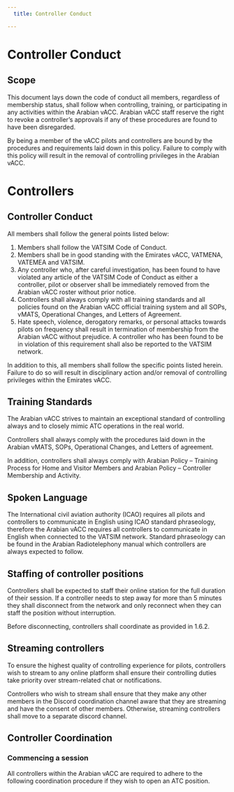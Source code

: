 ```yaml
---
  title: Controller Conduct

---
```

# Controller Conduct
## Scope
This document lays down the code of conduct all members, regardless of membership status, shall follow when controlling, training, or participating in any activities within the Arabian vACC. Arabian vACC staff reserve the right to revoke a controller’s approvals if any of these procedures are found to have been disregarded.

By being a member of the vACC pilots and controllers are bound by the procedures and requirements laid down in this policy. Failure to comply with this policy will result in the removal of controlling privileges in the Arabian vACC.
 
# Controllers
## Controller Conduct
All members shall follow the general points listed below:

1.	Members shall follow the VATSIM Code of Conduct.
2.	Members shall be in good standing with the Emirates vACC, VATMENA, VATEMEA and VATSIM.
3.	Any controller who, after careful investigation, has been found to have violated any article of the VATSIM Code of Conduct as either a controller, pilot or observer shall be immediately removed from the Arabian vACC roster without prior notice.
4.	Controllers shall always comply with all training standards and all policies found on the Arabian vACC official training system and all SOPs, vMATS, Operational Changes, and Letters of Agreement.
5.	Hate speech, violence, derogatory remarks, or personal attacks towards pilots on frequency shall result in termination of membership from the Arabian vACC without prejudice. A controller who has been found to be in violation of this requirement shall also be reported to the VATSIM network. 

In addition to this, all members shall follow the specific points listed herein. Failure to do so will result in disciplinary action and/or removal of controlling privileges within the Emirates vACC.

## Training Standards
The Arabian vACC strives to maintain an exceptional standard of controlling always and to closely mimic ATC operations in the real world.

Controllers shall always comply with the procedures laid down in the Arabian vMATS, SOPs, Operational Changes, and Letters of agreement. 

In addition, controllers shall always comply with Arabian Policy – Training Process for Home and Visitor Members and Arabian Policy – Controller Membership and Activity. 

## Spoken Language
The International civil aviation authority (ICAO) requires all pilots and controllers to communicate in English using ICAO standard phraseology, therefore the Arabian vACC requires all controllers to communicate in English when connected to the VATSIM network. Standard phraseology can be found in the Arabian Radiotelephony manual which controllers are always expected to follow.

## Staffing of controller positions
Controllers shall be expected to staff their online station for the full duration of their session. If a controller needs to step away for more than 5 minutes they shall disconnect from the network and only reconnect when they can staff the position without interruption.

Before disconnecting, controllers shall coordinate as provided in 1.6.2.

## Streaming controllers
To ensure the highest quality of controlling experience for pilots, controllers wish to stream to any online platform shall ensure their controlling duties take priority over stream-related chat or notifications.

Controllers who wish to stream shall ensure that they make any other members in the Discord coordination channel aware that they are streaming and have the consent of other members. Otherwise, streaming controllers shall move to a separate discord channel.

## Controller Coordination
### Commencing a session
All controllers within the Arabian vACC are required to adhere to the following coordination procedure if they wish to open an ATC position. 

